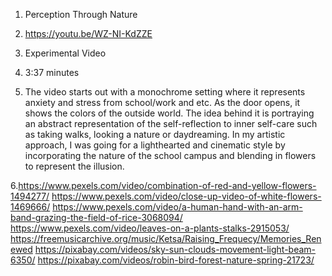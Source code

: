 1. Perception Through Nature

2. https://youtu.be/WZ-NI-KdZZE

3. Experimental Video

4. 3:37 minutes

5. The video starts out with a monochrome setting where it represents anxiety and stress from school/work and etc. As the door opens, it shows the colors of the outside world. The idea behind it is portraying an abstract representation of the self-reflection to inner self-care such as taking walks, looking a nature or daydreaming. In my artistic approach, I was going for a lighthearted and cinematic style by incorporating the nature of the school campus and blending in flowers to represent the illusion.

6.https://www.pexels.com/video/combination-of-red-and-yellow-flowers-1494277/
https://www.pexels.com/video/close-up-video-of-white-flowers-1469666/
https://www.pexels.com/video/a-human-hand-with-an-arm-band-grazing-the-field-of-rice-3068094/
https://www.pexels.com/video/leaves-on-a-plants-stalks-2915053/
https://freemusicarchive.org/music/Ketsa/Raising_Frequecy/Memories_Renewed
https://pixabay.com/videos/sky-sun-clouds-movement-light-beam-6350/
https://pixabay.com/videos/robin-bird-forest-nature-spring-21723/
